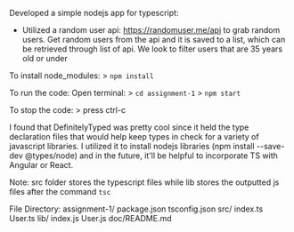 Developed a simple nodejs app for typescript:

- Utilized a random user api: https://randomuser.me/api to 
grab random users. Get random users from the api and it is saved to a list, which can be retrieved through list of api. We look to filter users that are 35 years old or under 

To install node_modules: 
    > `npm install`

To run the code:
Open terminal:
    > `cd assignment-1`
    > `npm start`

To stop the code:
    > press ctrl-c

I found that DefinitelyTyped was pretty cool since it held the type
declaration files that would help keep types in check for a variety of javascript libraries. I utilized it to install nodejs libraries (npm install --save-dev @types/node) and in the future, it'll be helpful to incorporate TS with Angular or React.

Note: src folder stores the typescript files while lib stores the outputted js files after the command `tsc`

File Directory:
assignment-1/
    package.json
    tsconfig.json
    src/
        index.ts
        User.ts
    lib/
        index.js
        User.js
    doc/README.md